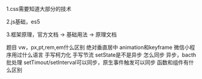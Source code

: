 1.css需要知道大部分的技术

2.js基础，es5

3.框架原理，官方文档 ->  基础用法  ->  原理文档

题目
vw，px,pt,rem,em什么区别
绝对垂直居中
animation和keyframe
微信小程序用过什么语言
手写柯力化
手写节流
setState是不是异步 怎么同步
    异步，bacth批处理
    setTimout/setInterval可以同步，原生事件触发可以同步
函数和组件有什么区别